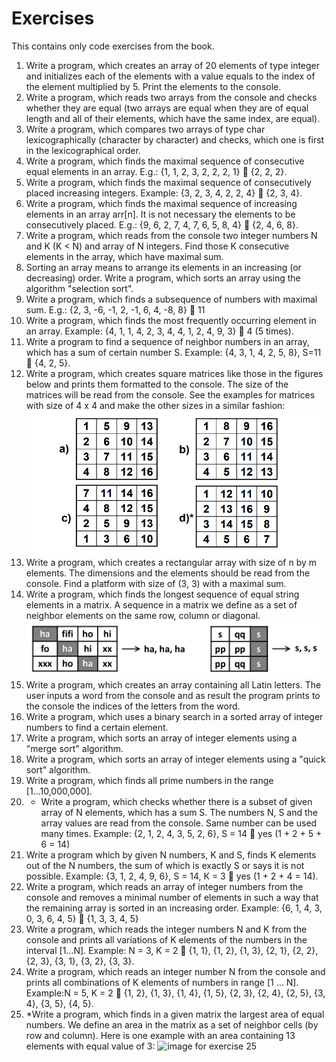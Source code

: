 # Exercises #
This contains only code exercises from the book.


1. Write a program, which creates an array of 20 elements of type 
integer and initializes each of the elements with a value equals to the 
index of the element multiplied by 5. Print the elements to the console.
2. Write a program, which reads two arrays from the console and checks 
whether they are equal (two arrays are equal when they are of equal 
length and all of their elements, which have the same index, are equal).
3. Write a program, which compares two arrays of type char
lexicographically (character by character) and checks, which one is first 
in the lexicographical order.
4. Write a program, which finds the maximal sequence of consecutive 
equal elements in an array. E.g.: {1, 1, 2, 3, 2, 2, 2, 1}  {2, 2, 2}.
5. Write a program, which finds the maximal sequence of consecutively 
placed increasing integers. Example: {3, 2, 3, 4, 2, 2, 4}  {2, 3, 4}.
6. Write a program, which finds the maximal sequence of increasing 
elements in an array arr[n]. It is not necessary the elements to be 
consecutively placed. E.g.: {9, 6, 2, 7, 4, 7, 6, 5, 8, 4}  {2, 4, 6, 8}.
7. Write a program, which reads from the console two integer numbers N
and K (K < N) and array of N integers. Find those K consecutive 
elements in the array, which have maximal sum.
8. Sorting an array means to arrange its elements in an increasing (or 
decreasing) order. Write a program, which sorts an array using the 
algorithm "selection sort".
9. Write a program, which finds a subsequence of numbers with 
maximal sum. E.g.: {2, 3, -6, -1, 2, -1, 6, 4, -8, 8}  11
10. Write a program, which finds the most frequently occurring element in 
an array. Example: {4, 1, 1, 4, 2, 3, 4, 4, 1, 2, 4, 9, 3}  4 (5 times).
11. Write a program to find a sequence of neighbor numbers in an array, 
which has a sum of certain number S. Example: {4, 3, 1, 4, 2, 5, 8},
S=11  {4, 2, 5}.
12. Write a program, which creates square matrices like those in the 
figures below and prints them formatted to the console. The size of the 
matrices will be read from the console. See the examples for matrices 
with size of 4 x 4 and make the other sizes in a similar fashion:  ![image for exercise 12](img/07ex12.png)  
13. Write a program, which creates a rectangular array with size of n by m 
elements. The dimensions and the elements should be read from the 
console. Find a platform with size of (3, 3) with a maximal sum.
14. Write a program, which finds the longest sequence of equal string
elements in a matrix. A sequence in a matrix we define as a set of 
neighbor elements on the same row, column or diagonal.  ![image for exercise 14](img/07ex14.png)  
15. Write a program, which creates an array containing all Latin letters. 
The user inputs a word from the console and as result the program 
prints to the console the indices of the letters from the word.
16. Write a program, which uses a binary search in a sorted array of 
integer numbers to find a certain element.
17. Write a program, which sorts an array of integer elements using a "merge
sort" algorithm.
18. Write a program, which sorts an array of integer elements using a "quick
sort" algorithm.
19. Write a program, which finds all prime numbers in the range 
[1...10,000,000].
20. * Write a program, which checks whether there is a subset of given 
array of N elements, which has a sum S. The numbers N, S and the array 
values are read from the console. Same number can be used many times.
Example: {2, 1, 2, 4, 3, 5, 2, 6}, S = 14  yes (1 + 2 + 5 + 6 = 14)
21. Write a program which by given N numbers, K and S, finds K elements out 
of the N numbers, the sum of which is exactly S or says it is not possible.
Example: {3, 1, 2, 4, 9, 6}, S = 14, K = 3  yes (1 + 2 + 4 = 14).
22. Write a program, which reads an array of integer numbers from the 
console and removes a minimal number of elements in such a way 
that the remaining array is sorted in an increasing order.
Example: {6, 1, 4, 3, 0, 3, 6, 4, 5}  {1, 3, 3, 4, 5}
23. Write a program, which reads the integer numbers N and K from the 
console and prints all variations of K elements of the numbers in the 
interval [1…N]. Example: N = 3, K = 2  {1, 1}, {1, 2}, {1, 3}, {2, 1}, 
{2, 2}, {2, 3}, {3, 1}, {3, 2}, {3, 3}.
24. Write a program, which reads an integer number N from the console and 
prints all combinations of K elements of numbers in range [1 … N].
Example:N = 5, K = 2  {1, 2}, {1, 3}, {1, 4}, {1, 5}, {2, 3}, {2, 4}, 
{2, 5}, {3, 4}, {3, 5}, {4, 5}.
25. *Write a program, which finds in a given matrix the largest area of 
equal numbers. We define an area in the matrix as a set of neighbor 
cells (by row and column). Here is one example with an area containing 
13 elements with equal value of 3:  ![image for exercise 25](img/07ex25)
